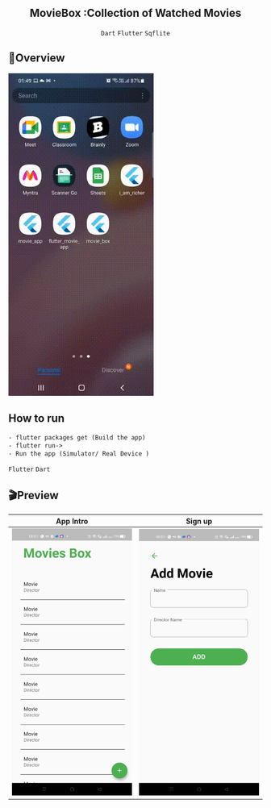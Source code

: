 <div align="center"><h2 align="center">
   MovieBox :Collection of Watched Movies
</h2>
<p align="center">
  
  `Dart` `Flutter` `Sqflite`
  
</p>
  </div>

## :eyes:Overview
![gif](images/MovieBox.gif)


## How to run
    
    - flutter packages get (Build the app)
    - flutter run->
    - Run the app (Simulator/ Real Device )
    
   `Flutter` `Dart`


    
## :clapper:Preview

App Intro                 | Sign up               |
:-------------------------:|:-------------------------:|
<img src="images/1.1.jpeg" width="400"/> | <img src="images/1.2.jpeg" width="400"/> 

